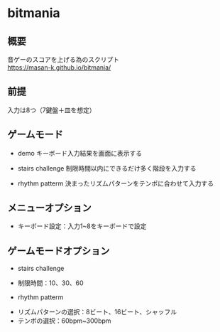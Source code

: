 # bitmania

## 概要
音ゲーのスコアを上げる為のスクリプト  
https://masan-k.github.io/bitmania/


## 前提
入力は8つ（7鍵盤＋皿を想定）

## ゲームモード
* demo
キーボード入力結果を画面に表示する

* stairs challenge
制限時間以内にできるだけ多く階段を入力する
* rhythm patterm
決まったリズムパターンをテンポに合わせて入力する

## メニューオプション
* キーボード設定：入力1~8をキーボードで設定

## ゲームモードオプション
* stairs challenge
- 制限時間：10、30、60
* rhythm patterm
- リズムパターンの選択：8ビート、16ビート、シャッフル
- テンポの選択：60bpm~300bpm


